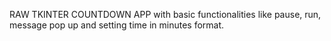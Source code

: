 RAW TKINTER COUNTDOWN APP with basic functionalities like pause, run, message
pop up and setting time in minutes format. 
